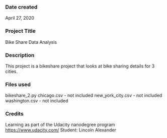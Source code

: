 ### Date created
April 27, 2020

### Project Title
Bike Share Data Analysis

### Description
This project is a bikeshare project that looks at bike sharing details for 3 cities.

### Files used
bikeshare_2.py
chicago.csv - not included
new_york_city.csv - not included
washington.csv - not included

### Credits
Learning as part of the Udacity nanodegree program https://www.udacity.com/
Student: Lincoln Alexander

